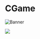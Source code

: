 # CGame

![Banner](https://cdn.discordapp.com/attachments/522143202426224654/797038690899066911/Plan_de_travail_1_copie.png)

![](https://cdn.discordapp.com/attachments/522143202426224654/797043223163306005/Plan_de_travail_1_copie_2.png)
